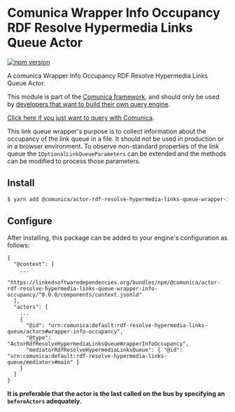 # Comunica Wrapper Info Occupancy RDF Resolve Hypermedia Links Queue Actor

[![npm version](https://badge.fury.io/js/%40comunica%2Factor-rdf-resolve-hypermedia-links-queue-wrapper-info-occupancy.svg)](https://www.npmjs.com/package/@comunica/actor-rdf-resolve-hypermedia-links-queue-wrapper-info-occupancy)

A comunica Wrapper Info Occupancy RDF Resolve Hypermedia Links Queue Actor.

This module is part of the [Comunica framework](https://github.com/comunica/comunica),
and should only be used by [developers that want to build their own query engine](https://comunica.dev/docs/modify/).

[Click here if you just want to query with Comunica](https://comunica.dev/docs/query/).

This link queue wrapper's purpose is to collect information about the occupancy of the link queue in a file.
It should not be used in production or in a browser environment.
To observe non-standard properties of the link queue the `IOptionalLinkQueueParameters` can be extended and the methods can be modified to process those parameters.
## Install

```bash
$ yarn add @comunica/actor-rdf-resolve-hypermedia-links-queue-wrapper-info-occupancy
```

## Configure

After installing, this package can be added to your engine's configuration as follows:
```text
{
  "@context": [
    ...
    "https://linkedsoftwaredependencies.org/bundles/npm/@comunica/actor-rdf-resolve-hypermedia-links-queue-wrapper-info-occupancy/^0.0.0/components/context.jsonld"
  ],
  "actors": [
    ...
    {
      "@id": "urn:comunica:default:rdf-resolve-hypermedia-links-queue/actors#wrapper-info-occupancy",
      "@type": "ActorRdfResolveHypermediaLinksQueueWrapperInfoOccupancy",
      "mediatorRdfResolveHypermediaLinksQueue": { "@id": "urn:comunica:default:rdf-resolve-hypermedia-links-queue/mediators#main" }
    }
  ]
}
```
**It is preferable that the actor is the last called on the bus by specifying an `beforeActors` adequately.**
